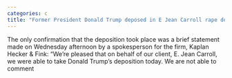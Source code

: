 ```yaml
---
categories: c
title: "Former President Donald Trump deposed in E Jean Carroll rape defamation suit"
---
```

The only confirmation that the deposition took place was a brief statement made on Wednesday afternoon by a spokesperson for the firm, Kaplan Hecker & Fink: “We’re pleased that on behalf of our client, E. Jean Carroll, we were able to take Donald Trump’s deposition today. We are not able to comment 